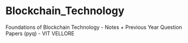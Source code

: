 # Blockchain_Technology
Foundations of Blockchain Technology - Notes + Previous Year Question Papers (pyq) - VIT VELLORE 
